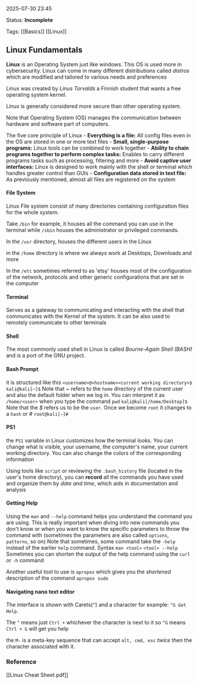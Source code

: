 2025-07-30 23:45

Status: **Incomplete**

Tags: 
[[Basics]]
[[Linux]]
## Linux Fundamentals
**Linux** is an Operating System just like windows. This OS is used more in cybersecurity. Linux can come in many different distributions called *distros* which are modified and tailored to various needs and preferences

Linux was created by *Linus Torvalds* a Finnish student that wants a free operating system kernel.

Linux is generally considered more secure than other operating system.

Note that Operating System (OS) manages the communication between hardware and software part of computers.

The five core principle of Linux
	- **Everything is a file:** All config files even in the OS are stored in one or more text files
	- **Small, single-purpose programs:** Linux tools can be combined to work together
	- **Ability to chain programs together to perform complex tasks:** Enables to carry different programs tasks such as processing, filtering and more
	- **Avoid captive user interfaces:** Linux is designed to work mainly with the shell or terminal which handles greater control than GUIs
	- **Configuration data stored in text file:** As previously mentioned, almost all files are registered on the system

#### File System
Linux File system consist of many directories containing configuration files for the whole system. 

Take `/bin` for example, it houses all the command you can use in the terminal while `/sbin` houses the administrator or privileged commands.

In the `/usr` directory, houses the different users in the Linux

in the `/home` directory is where we always work at Desktops, Downloads and more

In the `/etc` sometimes referred to as 'etsy' houses most of the configuration of the network, protocols and other generic configurations that are set in the computer

#### Terminal
Serves as a gateway to communicating and interacting with the shell that communicates with the Kernel of the system. It can be also used to remotely communicate to other terminals

#### Shell
The most commonly used shell in Linux is called *Bourne-Again Shell (BASH)* and is a port of the GNU project.

#### Bash Prompt
it is structured like this
`<username>@<hostname><current working directory>$`
`kali@kali[~]$`
	Note that *~* refers to the `home` directory of the current user and also the default folder when we log in. You can interpret it as `/home/<user>` when you type the command `pwd`
`kali@kali[/home/Desktop]$`
	Note that the *$* refers us to be the `user`. Once we become `root` it changes to a `hash` or *#*
`root@kali[~]#`

#### PS1
the `PS1` variable in Linux customizes how the terminal looks. You can change what is visible, your username, the computer's name, your current working directory. You can also change the colors of the corresponding information

Using tools like `script` or reviewing the `.bash_history` file (located in the user's home directory), you can **record** all the commands you have used and organize them by *date and time*, which aids in documentation and analysis

#### Getting Help
Using the `man` and `--help` command helps you understand the command you are using. This is really important when diving into new commands you don't know or when you want to know the specific parameters to throw the command with (sometimes the parameters are also called `options`, `patterns`, so on)
Note that sometimes, some command take the `-help` instead of the earlier `help` command.
Syntax
	`man <tool>`
	`<tool> --help`
Sometimes you can shorten the output of the help command using the `curl` or `-h` command

Another useful tool to use is `apropos` which gives you the *shortened* description of the command
	`apropos sudo`

#### Navigating nano text editor
The interface is shown with Carets(`^`) and a character for example: `^G Get Help`. 

The `^` means just `Ctrl +` whichever the character is next to it so `^G` means `Ctrl + G` will get you help

the `M-` is a meta-key sequence that can accept `alt, cmd, esc` *twice* then the character associated with it.
### Reference
[[Linux Cheat Sheet.pdf]]